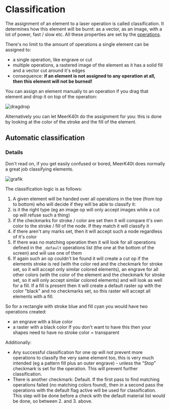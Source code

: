 # Classification
The assignment of an element to a laser operation is called classification. It determines how this element will be burnt: as a vector, as an image, with a lot of power, fast / slow etc. All these properties are set by the [operations](https://github.com/meerk40t/meerk40t/wiki/Online-Help:-OPERATIONS).

There's no limit to the amount of operations a single element can be assigned to:
- a single operation, like engrave or cut
- multiple operations, a rastered image of the element as it has a solid fill and a vector cut around it's edges
- consequence: **if an element is not assigned to any operation at all, then this element will not be burned!**

You can assign an element manually to an operation if you drag that element and drop it on top of the operation:

![dragdrop](https://github.com/meerk40t/meerk40t/assets/2670784/9661da26-0e02-4e6f-a7ef-c99928134415)

Alternatively you can let MeerK40t do the assignment for you: this is done by looking at the color of the stroke and the fill of the element.

## Automatic classification

### Details

Don't read on, if you get easily confused or bored, MeerK40t does normally a great job classifying elements.

![grafik](https://github.com/meerk40t/meerk40t/assets/2670784/8e0c2bdd-65a3-46b0-ba09-94300bcf39c9)

The classification logic is as follows:

1. A given element will be handed over all operations in the tree (from top to bottom) who will decide if they will be able to classify it:
  1. is it the right type (eg an image op will only accept images while a cut op will refuse such a thing)
  2. if the checkmarks for stroke / color are set then it will compare it's own color to the stroke / fill of the node. If they match it will classify it   
  3. if there aren't any marks set, then it will accept such a node regardless of it's color
2. If there was no matching operation then it will look for all operations defined in the ``_default`` operations list (the one at the bottom of the screen) and will use one of them
3. If again such an op couldn't be found it will create a cut op if the elements stroke is red (with the color red and the checkmark for stroke set, so it will accept only similar colored elements), an engrave for all other colors (with the color of the element and the checkmark for stroke set, so it will only accept similar colored elements) and will look as well for a fill. If a fill is present then it will create a default raster op with the color "black" and no checkmarks set, so this raster will accept all elements with a fill.

So for a rectangle with stroke blue and fill cyan you would have two operations created:
- an engrave with a blue color
- a raster with a black color
If you don't want to have this then your shapes need to have no stroke color = transparent 

Additionally:
- Any successful classification for one op will not prevent more operations to classify the very same element too, this is very much intended (eg a pattern fill plus an outer engrave) - unless the "Stop" checkmark is set for the operation. This will prevent further classification.
- There is another checkmark: Default. If the first pass to find matching operations failed (no matching colors found), then in a second pass the operations with the default flag active will be used for classification. This step will be done before a check with the default material list would be done, so between 2. and 3. above.
